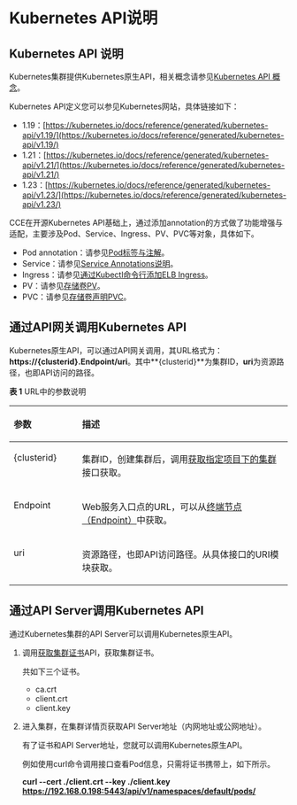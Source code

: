 # Kubernetes API说明<a name="kubernetesapi"></a>

## Kubernetes API 说明<a name="section3701731155417"></a>

Kubernetes集群提供Kubernetes原生API，相关概念请参见[Kubernetes API 概念](https://kubernetes.io/zh-cn/docs/reference/using-api/api-concepts/)。

Kubernetes API定义您可以参见Kubernetes网站，具体链接如下：

-   1.19：[https://kubernetes.io/docs/reference/generated/kubernetes-api/v1.19/](https://kubernetes.io/docs/reference/generated/kubernetes-api/v1.19/)
-   1.21：[https://kubernetes.io/docs/reference/generated/kubernetes-api/v1.21/](https://kubernetes.io/docs/reference/generated/kubernetes-api/v1.21/)
-   1.23：[https://kubernetes.io/docs/reference/generated/kubernetes-api/v1.23/](https://kubernetes.io/docs/reference/generated/kubernetes-api/v1.23/)

CCE在开源Kubernetes API基础上，通过添加annotation的方式做了功能增强与适配，主要涉及Pod、Service、Ingress、PV、PVC等对象，具体如下。

-   Pod annotation：请参见[Pod标签与注解](https://support.huaweicloud.com/usermanual-cce/cce_10_0386.html)。
-   Service：请参见[Service Annotations说明](https://support.huaweicloud.com/usermanual-cce/cce_10_0385.html)。
-   Ingress：请参见[通过Kubectl命令行添加ELB Ingress](https://support.huaweicloud.com/usermanual-cce/cce_10_0252.html#section3)。
-   PV：请参见[存储卷PV](https://support.huaweicloud.com/usermanual-cce/cce_10_0379.html)。
-   PVC：请参见[存储卷声明PVC](https://support.huaweicloud.com/usermanual-cce/cce_10_0378.html)。

## 通过API网关调用Kubernetes API<a name="section41207155509"></a>

Kubernetes原生API，可以通过API网关调用，其URL格式为：**https://\{clusterid\}.Endpoint/uri**。其中**\{clusterid\}**为集群ID，**uri**为资源路径，也即API访问的路径。

**表 1**  URL中的参数说明

<a name="table7272144324912"></a>
<table><thead align="left"><tr id="zh-cn_topic_0092901339_row12957510145518"><th class="cellrowborder" valign="top" width="24.529999999999998%" id="mcps1.2.3.1.1"><p id="zh-cn_topic_0092901339_p195751012559"><a name="zh-cn_topic_0092901339_p195751012559"></a><a name="zh-cn_topic_0092901339_p195751012559"></a>参数</p>
</th>
<th class="cellrowborder" valign="top" width="75.47%" id="mcps1.2.3.1.2"><p id="zh-cn_topic_0092901339_p5957810135511"><a name="zh-cn_topic_0092901339_p5957810135511"></a><a name="zh-cn_topic_0092901339_p5957810135511"></a>描述</p>
</th>
</tr>
</thead>
<tbody><tr id="zh-cn_topic_0092901339_row12957210115515"><td class="cellrowborder" valign="top" width="24.529999999999998%" headers="mcps1.2.3.1.1 "><p id="zh-cn_topic_0092901339_p20957181010553"><a name="zh-cn_topic_0092901339_p20957181010553"></a><a name="zh-cn_topic_0092901339_p20957181010553"></a>{clusterid}</p>
</td>
<td class="cellrowborder" valign="top" width="75.47%" headers="mcps1.2.3.1.2 "><p id="zh-cn_topic_0092901339_p19571410195516"><a name="zh-cn_topic_0092901339_p19571410195516"></a><a name="zh-cn_topic_0092901339_p19571410195516"></a>集群ID，创建集群后，调用<a href="获取指定项目下的集群.md">获取指定项目下的集群</a>接口获取。</p>
</td>
</tr>
<tr id="zh-cn_topic_0092901339_row195716107550"><td class="cellrowborder" valign="top" width="24.529999999999998%" headers="mcps1.2.3.1.1 "><p id="zh-cn_topic_0092901339_p119571610115515"><a name="zh-cn_topic_0092901339_p119571610115515"></a><a name="zh-cn_topic_0092901339_p119571610115515"></a>Endpoint</p>
</td>
<td class="cellrowborder" valign="top" width="75.47%" headers="mcps1.2.3.1.2 "><p id="zh-cn_topic_0092901339_p4957181017553"><a name="zh-cn_topic_0092901339_p4957181017553"></a><a name="zh-cn_topic_0092901339_p4957181017553"></a>Web服务入口点的URL，可以从<a href="终端节点（Endpoint）.md">终端节点（Endpoint）</a>中获取。</p>
</td>
</tr>
<tr id="zh-cn_topic_0092901339_row0957191065512"><td class="cellrowborder" valign="top" width="24.529999999999998%" headers="mcps1.2.3.1.1 "><p id="zh-cn_topic_0092901339_p179581410115511"><a name="zh-cn_topic_0092901339_p179581410115511"></a><a name="zh-cn_topic_0092901339_p179581410115511"></a>uri</p>
</td>
<td class="cellrowborder" valign="top" width="75.47%" headers="mcps1.2.3.1.2 "><p id="zh-cn_topic_0092901339_p149587102555"><a name="zh-cn_topic_0092901339_p149587102555"></a><a name="zh-cn_topic_0092901339_p149587102555"></a>资源路径，也即API访问路径。从具体接口的URI模块获取。</p>
</td>
</tr>
</tbody>
</table>

## 通过API Server调用Kubernetes API<a name="section114491615579"></a>

通过Kubernetes集群的API Server可以调用Kubernetes原生API。

1.  调用[获取集群证书](获取集群证书.md)API，获取集群证书。

    共如下三个证书。

    -   ca.crt
    -   client.crt
    -   client.key

2.  进入集群，在集群详情页获取API Server地址（内网地址或公网地址）。

    有了证书和API Server地址，您就可以调用Kubernetes原生API。

    例如使用curl命令调用接口查看Pod信息，只需将证书携带上，如下所示。

    **curl --cert ./client.crt --key ./client.key  https://192.168.0.198:5443/api/v1/namespaces/default/pods/**


